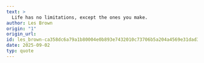 ```yaml
---
text: >
  Life has no limitations, except the ones you make.
author: Les Brown
origin: "1"
origin_url: 
id: les_brown-ca358dc6a79a1b80004e0b893e7432010c73706b5a204a4569e31dad35507ebc
date: 2025-09-02
typ: quote
---
```

